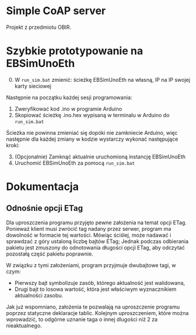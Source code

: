 # Simple CoAP server
Projekt z przedmiotu OBIR.
# Szybkie prototypowanie na EBSimUnoEth

0. W `run_sim.bat` zmienić: ścieżkę EBSimUnoEth na własną, IP na IP swojej karty sieciowej

Następnie na początku każdej sesji programowania:

1. Zweryfikować kod .ino w programie Arduino
2. Skopiować ścieżkę .ino.hex wypisaną w terminalu w Arduino do `run_sim.bat`

Ścieżka nie powinna zmieniać się dopóki nie zamkniecie Arduino, więc następnie dla każdej zmiany w kodzie wystarczy wykonać następujące kroki:

3. (Opcjonalnie) Zamknąć aktualnie uruchomioną instancję EBSimUnoEth
4. Uruchomić EBSimUnoEth za pomocą `run_sim.bat`

# Dokumentacja

## Odnośnie opcji ETag

Dla uproszczenia programu przyjęto pewne założenia na temat opcji ETag.
Ponieważ klient musi zwrócić tag nadany przez serwer, program ma dowolność w formacie tej wartości.
Mówiąc ściślej, może nadawać i sprawdzać z góry ustaloną liczbę bajtów ETag;
Jednak podczas odbierania pakietu jest zmuszony do odnotowania długości opcji ETag, aby odczytać pozostałą część pakietu poprawnie.

W związku z tymi założeniami, program przyjmuje dwubajtowe tagi, w czym:

- Pierwszy bajt symbolizuje zasób, którego aktualność jest walidowana,
- Drugi bajt to losowa wartość, która jest właściwym wyznacznikiem aktualności zasobu.

Jak już wspomniano, założenia te pozwalają na uproszczenie programu poprzez statyczne deklaracje tablic.
Kolejnym uproszczeniem, które można wprowadzić, to odgórne uznanie taga o innej dlugości niż 2 za nieaktualnego.

